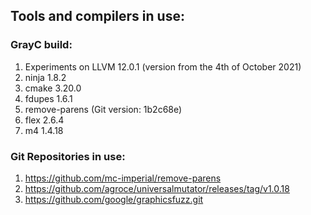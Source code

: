 
Tools and compilers in use:
----------------------------

### GrayC build:
 1. Experiments on LLVM 12.0.1 (version from the 4th of October 2021)
 2. ninja 1.8.2
 3. cmake 3.20.0
 4. fdupes 1.6.1
 5. remove-parens (Git version: 1b2c68e)
 6. flex 2.6.4
 7. m4 1.4.18

### Git Repositories in use:
 1. https://github.com/mc-imperial/remove-parens 
 2. https://github.com/agroce/universalmutator/releases/tag/v1.0.18 
 3. https://github.com/google/graphicsfuzz.git 
